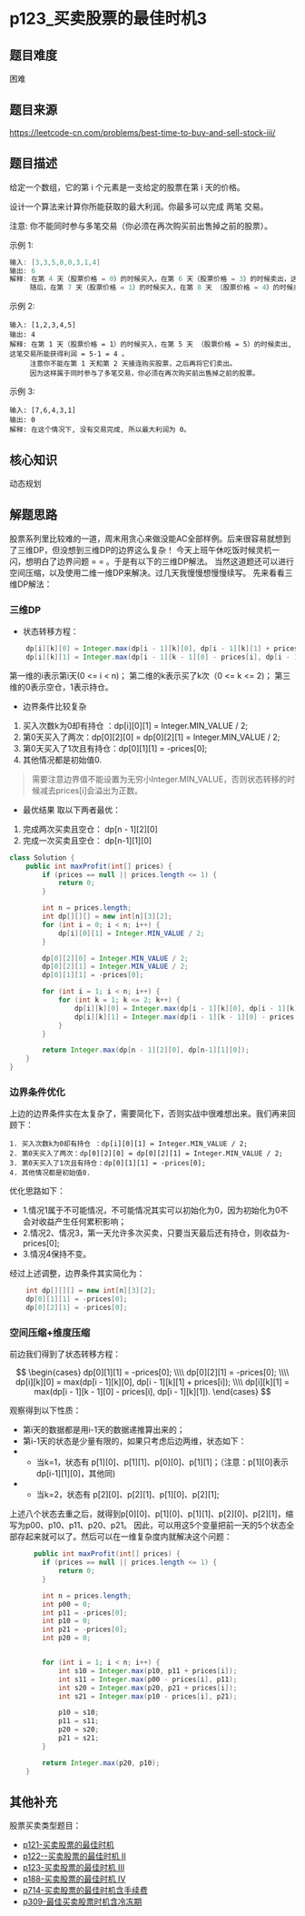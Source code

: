 # p123_买卖股票的最佳时机3
## 题目难度
困难
## 题目来源
https://leetcode-cn.com/problems/best-time-to-buy-and-sell-stock-iii/
## 题目描述

给定一个数组，它的第 i 个元素是一支给定的股票在第 i 天的价格。

设计一个算法来计算你所能获取的最大利润。你最多可以完成 两笔 交易。

注意: 你不能同时参与多笔交易（你必须在再次购买前出售掉之前的股票）。

示例 1:
```java
输入: [3,3,5,0,0,3,1,4]
输出: 6
解释: 在第 4 天（股票价格 = 0）的时候买入，在第 6 天（股票价格 = 3）的时候卖出，这笔交易所能获得利润 = 3-0 = 3 。
     随后，在第 7 天（股票价格 = 1）的时候买入，在第 8 天 （股票价格 = 4）的时候卖出，这笔交易所能获得利润 = 4-1 = 3 。
```

示例 2:

```
输入: [1,2,3,4,5]
输出: 4
解释: 在第 1 天（股票价格 = 1）的时候买入，在第 5 天 （股票价格 = 5）的时候卖出, 这笔交易所能获得利润 = 5-1 = 4 。   
     注意你不能在第 1 天和第 2 天接连购买股票，之后再将它们卖出。   
     因为这样属于同时参与了多笔交易，你必须在再次购买前出售掉之前的股票。
```

示例 3:
```
输入: [7,6,4,3,1] 
输出: 0 
解释: 在这个情况下, 没有交易完成, 所以最大利润为 0。
```

## 核心知识

动态规划

## 解题思路
股票系列里比较难的一道，周末用贪心来做没能AC全部样例。后来很容易就想到了三维DP，但没想到三维DP的边界这么复杂！
今天上班午休吃饭时候灵机一闪，想明白了边界问题 = = 。于是有以下的三维DP解法。
当然这道题还可以进行空间压缩，以及使用二维一维DP来解决。过几天我慢慢想慢慢续写。
先来看看三维DP解法：
### 三维DP
- 状态转移方程：
```java
    dp[i][k][0] = Integer.max(dp[i - 1][k][0], dp[i - 1][k][1] + prices[i]);
    dp[i][k][1] = Integer.max(dp[i - 1][k - 1][0] - prices[i], dp[i - 1][k][1]);
```
第一维的i表示第i天(0 <= i < n)；
第二维的k表示买了k次（0 <= k <= 2)；
第三维的0表示空仓，1表示持仓。

- 边界条件比较复杂
1. 买入次数k为0却有持仓 ：dp[i][0][1] = Integer.MIN_VALUE / 2;
2. 第0天买入了两次：dp[0][2][0] = dp[0][2][1] = Integer.MIN_VALUE / 2;
3. 第0天买入了1次且有持仓：dp[0][1][1] = -prices[0];
4. 其他情况都是初始值0.

> 需要注意边界值不能设置为无穷小Integer.MIN_VALUE，否则状态转移的时候减去prices[i]会溢出为正数。

- 最优结果
取以下两者最优：
1. 完成两次买卖且空仓： dp[n - 1][2][0]
2. 完成一次买卖且空仓： dp[n-1][1][0]

```java
class Solution {
    public int maxProfit(int[] prices) {
        if (prices == null || prices.length <= 1) {
            return 0;
        }

        int n = prices.length;
        int dp[][][] = new int[n][3][2];
        for (int i = 0; i < n; i++) {
            dp[i][0][1] = Integer.MIN_VALUE / 2;
        }

        dp[0][2][0] = Integer.MIN_VALUE / 2;
        dp[0][2][1] = Integer.MIN_VALUE / 2;
        dp[0][1][1] = -prices[0];

        for (int i = 1; i < n; i++) {
            for (int k = 1; k <= 2; k++) {
                dp[i][k][0] = Integer.max(dp[i - 1][k][0], dp[i - 1][k][1] + prices[i]);
                dp[i][k][1] = Integer.max(dp[i - 1][k - 1][0] - prices[i], dp[i - 1][k][1]);
            }
        }

        return Integer.max(dp[n - 1][2][0], dp[n-1][1][0]);
    }
}
```
### 边界条件优化
上边的边界条件实在太复杂了，需要简化下，否则实战中很难想出来。我们再来回顾下：
```text
1. 买入次数k为0却有持仓 ：dp[i][0][1] = Integer.MIN_VALUE / 2;
2. 第0天买入了两次：dp[0][2][0] = dp[0][2][1] = Integer.MIN_VALUE / 2;
3. 第0天买入了1次且有持仓：dp[0][1][1] = -prices[0];
4. 其他情况都是初始值0.
```
优化思路如下：
- 1.情况1属于不可能情况，不可能情况其实可以初始化为0，因为初始化为0不会对收益产生任何累积影响；
- 2.情况2、情况3，第一天允许多次买卖，只要当天最后还有持仓，则收益为-prices[0];
- 3.情况4保持不变。

经过上述调整，边界条件其实简化为：

```java
    int dp[][][] = new int[n][3][2];
    dp[0][1][1] = -prices[0];
    dp[0][2][1] = -prices[0];
```

### 空间压缩+维度压缩

前边我们得到了状态转移方程：

$$
\begin{cases}
dp[0][1][1] = -prices[0]; \\\\
dp[0][2][1] = -prices[0];  \\\\
dp[i][k][0] = max(dp[i - 1][k][0], dp[i - 1][k][1] + prices[i]); \\\\
dp[i][k][1] = max(dp[i - 1][k - 1][0] - prices[i], dp[i - 1][k][1]).
\end{cases}
$$

观察得到以下性质：
- 第i天的数据都是用i-1天的数据递推算出来的；
- 第i-1天的状态是少量有限的，如果只考虑后边两维，状态如下：
- - 当k=1，状态有 p[1][0]、p[1][1]、p[0][0]、p[1][1]；（注意：p[1][0]表示dp[i-1][1][0]，其他同)
- - 当k=2，状态有 p[2][0]、p[2][1]、p[1][0]、p[2][1];


上述八个状态去重之后，就得到p[0][0]、p[1][0]、p[1][1]、p[2][0]、p[2][1]，缩写为p00、p10、p11、p20、p21。
因此，可以用这5个变量把前一天的5个状态全部存起来就可以了。然后可以在一维复杂度内就解决这个问题：

```java
      public int maxProfit(int[] prices) {
        if (prices == null || prices.length <= 1) {
            return 0;
        }

        int n = prices.length;
        int p00 = 0;
        int p11 = -prices[0];
        int p10 = 0;
        int p21 = -prices[0];
        int p20 = 0;


        for (int i = 1; i < n; i++) {
            int s10 = Integer.max(p10, p11 + prices[i]);
            int s11 = Integer.max(p00 - prices[i], p11);
            int s20 = Integer.max(p20, p21 + prices[i]);
            int s21 = Integer.max(p10 - prices[i], p21);

            p10 = s10;
            p11 = s11;
            p20 = s20;
            p21 = s21;
        }

        return Integer.max(p20, p10);
    }

```

## 其他补充
股票买卖类型题目：
- [p121-买卖股票的最佳时机](../problem/p121_买卖股票的最佳时机.md)
- [p122--买卖股票的最佳时机 II](../problem/p122_买卖股票的最佳时机2.md)
- [p123-买卖股票的最佳时机 III](../problem/p123_买卖股票的最佳时机3.md)
- [p188-买卖股票的最佳时机 IV](../problem/p188_买卖股票的最佳时机4.md)
- [p714-买卖股票的最佳时机含手续费](../problem/p714_买卖股票的最佳时机含手续费.md)
- [p309-最佳买卖股票时机含冷冻期](../problem/p309_最佳买卖股票时机含冷冻期.md)
